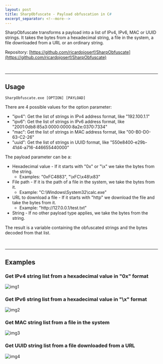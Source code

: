 ```yaml
---
layout: post
title: SharpObfuscate - Payload obfuscation in C#
excerpt_separator: <!--more-->
---
```


SharpObfuscate transforms a payload into a list of IPv4, IPv6, MAC or UUID strings. It takes the bytes from a hexadecimal string, a file in the system, a file downloaded from a URL or an ordinary string.

<!--more-->


Repository: [https://github.com/ricardojoserf/SharpObfuscate](https://github.com/ricardojoserf/SharpObfuscate)

<br>

-------------------------------------------

## Usage

```
SharpObfuscate.exe [OPTION] [PAYLOAD]
```

There are 4 possible values for the option parameter: 
- "ipv4": Get the list of strings in IPv4 address format, like "192.100.1.1"
- "ipv6": Get the list of strings in IPv6 address format, like "2001:0db8:85a3:0000:0000:8a2e:0370:7334"
- "mac": Get the list of strings in MAC address format, like "00-B0-D0-63-C2-26"
- "uuid": Get the list of strings in UUID format, like "550e8400-e29b-41d4-a716-446655440000"

The payload parameter can be a: 
- Hexadecimal value - If it starts with "0x" or "\x" we take the bytes from the string.
  -  Examples: "0xFC4883", "\xFC\x48\x83"
- File path - If it is the path of a file in the system, we take the bytes from it.
  - Example: "C:\Windows\System32\calc.exe"
- URL to download a file - If it starts with "http" we download the file and take the bytes from it.
  - Example: "http:/<span>/127.0.0.1/test.txt"
- String - If no other payload type applies, we take the bytes from the string.

The result is a variable containing the obfuscated strings and the bytes decoded from that list.

<br>

---------------------------------------------------

## Examples

### Get IPv4 string list from a hexadecimal value in "0x" format

![img1](https://raw.githubusercontent.com/ricardojoserf/ricardojoserf.github.io/master/images/sharpobfuscate/Screenshot_5.png)

### Get IPv6 string list from a hexadecimal value in "\x" format

![img2](https://raw.githubusercontent.com/ricardojoserf/ricardojoserf.github.io/master/images/sharpobfuscate/Screenshot_6.png)

### Get MAC string list from a file in the system

![img3](https://raw.githubusercontent.com/ricardojoserf/ricardojoserf.github.io/master/images/sharpobfuscate/Screenshot_7.png)

### Get UUID string list from a file downloaded from a URL

![img4](https://raw.githubusercontent.com/ricardojoserf/ricardojoserf.github.io/master/images/sharpobfuscate/Screenshot_8.png)

<br>